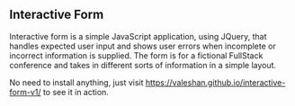 ## Interactive Form

Interactive form is a simple JavaScript application, using JQuery, that handles expected user input and shows user errors when incomplete or incorrect information is supplied. The form is for a fictional FullStack conference and takes in different sorts of information in a simple layout.

No need to install anything, just visit https://valeshan.github.io/interactive-form-v1/ to see it in action.
